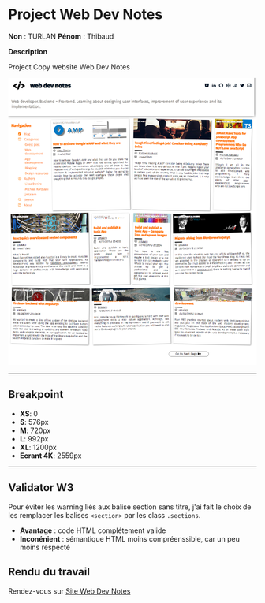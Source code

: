 
# Project Web Dev Notes
**Non** : TURLAN 
**Pénom** : Thibaud

**Description**

Project Copy website Web Dev Notes 

![webdevnotes-xl](/projet-img/projet_webdevnotes-el.png)

-----------------
## Breakpoint

* **XS**: 0
* **S**: 576px
* **M**: 720px
* **L**: 992px
* **XL**: 1200px
* **Ecrant 4K**: 2559px

-----------------

## Validator W3

Pour éviter les warning liés aux balise section sans titre, j'ai fait le choix de les remplacer les balises `<section>` par les class `.sections`.

* **Avantage** : code HTML complétement valide 
* **Inconénient** : sémantique HTML moins compréenssible, car un peu moins respecté 

## Rendu du travail  

Rendez-vous sur [Site Web Dev Notes](https://thibaudturlan.github.io/project_web_dev_notes/)